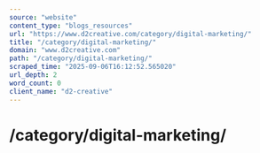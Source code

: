 ```yaml
---
source: "website"
content_type: "blogs_resources"
url: "https://www.d2creative.com/category/digital-marketing/"
title: "/category/digital-marketing/"
domain: "www.d2creative.com"
path: "/category/digital-marketing/"
scraped_time: "2025-09-06T16:12:52.565020"
url_depth: 2
word_count: 0
client_name: "d2-creative"
---
```


# /category/digital-marketing/

